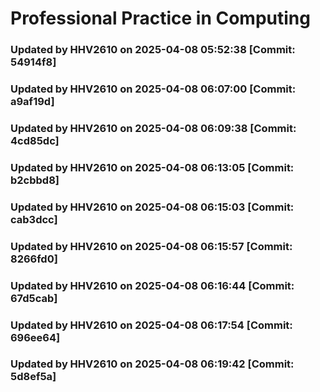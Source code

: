 # Professional Practice in Computing
### Updated by HHV2610 on 2025-04-08 05:52:38 [Commit: 54914f8]
### Updated by HHV2610 on 2025-04-08 06:07:00 [Commit: a9af19d]
### Updated by HHV2610 on 2025-04-08 06:09:38 [Commit: 4cd85dc]
### Updated by HHV2610 on 2025-04-08 06:13:05 [Commit: b2cbbd8]
### Updated by HHV2610 on 2025-04-08 06:15:03 [Commit: cab3dcc]
### Updated by HHV2610 on 2025-04-08 06:15:57 [Commit: 8266fd0]
### Updated by HHV2610 on 2025-04-08 06:16:44 [Commit: 67d5cab]
### Updated by HHV2610 on 2025-04-08 06:17:54 [Commit: 696ee64]
### Updated by HHV2610 on 2025-04-08 06:19:42 [Commit: 5d8ef5a]
